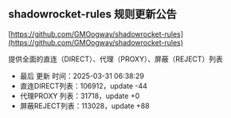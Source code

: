 ## shadowrocket-rules 规则更新公告

[https://github.com/GMOogway/shadowrocket-rules](https://github.com/GMOogway/shadowrocket-rules)

提供全面的直连（DIRECT）、代理（PROXY）、屏蔽（REJECT）列表
- 最后 更新 时间：2025-03-31 06:38:29
- 直连DIRECT列表：106912，update -44
- 代理PROXY 列表：31718，update +0
- 屏蔽REJECT列表：113028，update +88